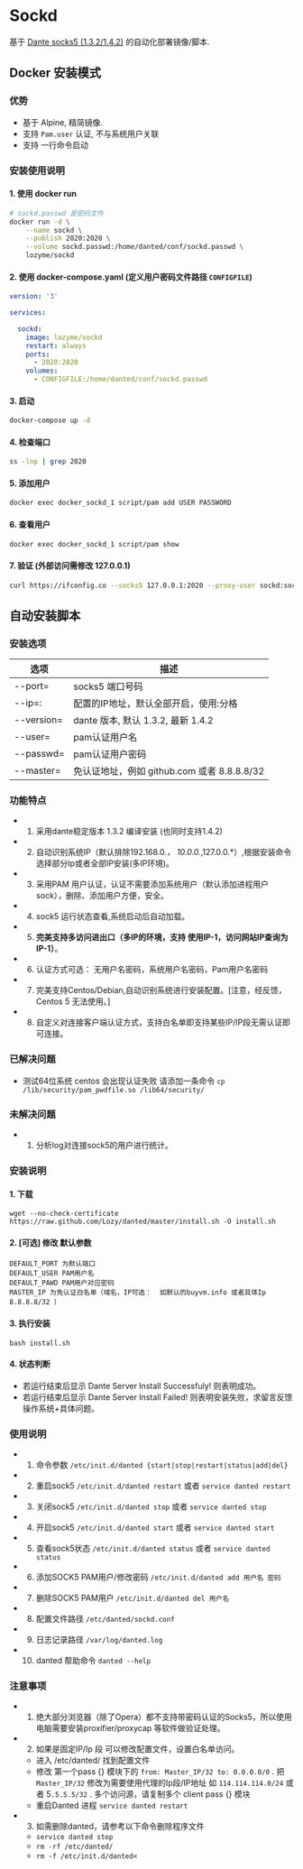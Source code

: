 # Sockd

基于 [Dante socks5 (1.3.2/1.4.2)](https://www.inet.no/dante) 的自动化部署镜像/脚本.

## Docker 安装模式

### 优势

+ 基于 Alpine, 精简镜像.
+ 支持 `Pam.user` 认证, 不与系统用户关联
+ 支持 一行命令启动


### 安装使用说明

#### 1. 使用 docker run

```bash
# sockd.passwd 是密码文件 
docker run -d \
    --name sockd \
    --publish 2020:2020 \
    --volume sockd.passwd:/home/danted/conf/sockd.passwd \
    lozyme/sockd
```

#### 2. 使用 docker-compose.yaml (定义用户密码文件路径 `CONFIGFILE`)

```yaml
version: '3'

services:

  sockd:
    image: lozyme/sockd
    restart: always
    ports:
      - 2020:2020
    volumes:
      - CONFIGFILE:/home/danted/conf/sockd.passwd
```

#### 3. 启动

```bash
docker-compose up -d
```

#### 4. 检查端口

```bash
ss -lnp | grep 2020
```

#### 5. 添加用户

```bash
docker exec docker_sockd_1 script/pam add USER PASSWORD
```

#### 6. 查看用户

```bash
docker exec docker_sockd_1 script/pam show
```

#### 7. 验证 (外部访问需修改 127.0.0.1)

```bash
curl https://ifconfig.co --socks5 127.0.0.1:2020 --proxy-user sockd:sockd
```


## 自动安装脚本

### 安装选项

| 选项 | 描述 |
| ----- | ----- |
| --port= | socks5 端口号码 |
| --ip=: | 配置的IP地址，默认全部开启，使用:分格 |
| --version= | dante 版本, 默认 1.3.2, 最新 1.4.2 |
| --user= | pam认证用户名 |
| --passwd= | pam认证用户密码|
| --master= | 免认证地址，例如 github.com 或者 8.8.8.8/32 |
    
### 功能特点

+ 1. 采用dante稳定版本 1.3.2 编译安装 (也同时支持1.4.2)
+ 2. 自动识别系统IP（默认排除192.168.0.*， 10.0.0.*,127.0.0.*）,根据安装命令选择部分Ip或者全部IP安装(多IP环境)。
+ 3. 采用PAM 用户认证，认证不需要添加系统用户（默认添加进程用户sock），删除、添加用户方便，安全。
+ 4. sock5 运行状态查看,系统启动后自动加载。
+ 5. **完美支持多访问进出口（多IP的环境，支持 使用IP-1，访问网站IP查询为IP-1）**。
+ 6. 认证方式可选： 无用户名密码，系统用户名密码，Pam用户名密码
+ 7. 完美支持Centos/Debian,自动识别系统进行安装配置。[注意，经反馈，Centos 5 无法使用。]
+ 8. 自定义对连接客户端认证方式，支持白名单即支持某些IP/IP段无需认证即可连接。

### 已解决问题

+ 测试64位系统 centos 会出现认证失败 请添加一条命令 `cp /lib/security/pam_pwdfile.so /lib64/security/`


### 未解决问题

+ 1. 分析log对连接sock5的用户进行统计。

### 安装说明

#### 1. 下载

```
wget --no-check-certificate https://raw.github.com/Lozy/danted/master/install.sh -O install.sh
```


#### 2. [可选] 修改 默认参数

```
DEFAULT_PORT 为默认端口
DEFAULT_USER PAM用户名
DEFAULT_PAWD PAM用户对应密码
MASTER_IP 为免认证白名单（域名，IP可选：  如默认的buyvm.info 或者具体Ip 8.8.8.8/32 ）
```

#### 3. 执行安装

```
bash install.sh
```

#### 4. 状态判断

+ 若运行结束后显示 Dante Server Install Successfuly! 则表明成功。
+ 若运行结束后显示 Dante Server Install Failed! 则表明安装失败，求留言反馈操作系统+具体问题。


### 使用说明

+ 1. 命令参数 `/etc/init.d/danted {start|stop|restart|status|add|del}`
+ 2. 重启sock5 `/etc/init.d/danted restart`  或者 `service danted restart`
+ 3. 关闭sock5 `/etc/init.d/danted stop` 或者 `service danted stop`
+ 4. 开启sock5 `/etc/init.d/danted start` 或者 `service danted start`
+ 5. 查看sock5状态 `/etc/init.d/danted status` 或者 `service danted status`
+ 6. 添加SOCK5 PAM用户/修改密码 `/etc/init.d/danted add 用户名 密码`
+ 7. 删除SOCK5 PAM用户 `/etc/init.d/danted del 用户名`
+ 8. 配置文件路径 `/etc/danted/sockd.conf`
+ 9. 日志记录路径 `/var/log/danted.log`
+ 10. danted 帮助命令 `danted --help`

### 注意事项

+ 1. 绝大部分浏览器（除了Opera）都不支持带密码认证的Socks5，所以使用电脑需要安装proxifier/proxycap 等软件做验证处理。
+ 2. 如果是固定IP/Ip 段 可以修改配置文件，设置白名单访问。


    - 进入 /etc/danted/ 找到配置文件
    - 修改 第一个pass {} 模块下的 `from: Master_IP/32 to: 0.0.0.0/0` . 把 `Master_IP/32` 修改为需要使用代理的Ip段/IP地址 如 `114.114.114.0/24` 或者 5`.5.5.5/32` . 多个访问源，请复制多个 client pass {} 模块
    - 重启Danted 进程 `service danted restart`

+ 3. 如需删除danted，请参考以下命令删除程序文件

    - `service danted stop`
    - `rm -rf /etc/danted/`
    - `rm -f /etc/init.d/danted<`

